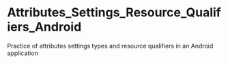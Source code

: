 # Attributes_Settings_Resource_Qualifiers_Android
Practice of attributes settings types and resource qualifiers in an Android application
